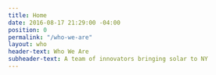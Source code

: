 ```yaml
---
title: Home
date: 2016-08-17 21:29:00 -04:00
position: 0
permalink: "/who-we-are"
layout: who
header-text: Who We Are
subheader-text: A team of innovators bringing solar to NY
---
```


